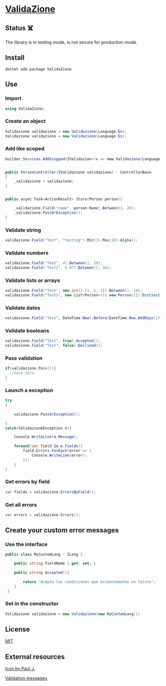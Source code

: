 # [ValidaZione](https://github.com/joc-luis/ValidaZione)

## Status :skull_and_crossbones:
The library is in testing mode, is not secure for production mode.
## Install
```
dotnet add package ValidaZione
```

## Use

### Import
```cs
using ValidaZione;
```

### Create an object
```cs
Validazione validazione = new Validazione(Language.En);
Validazione validazione = new Validazione(Language.Es);
```

### Add like scoped
```csharp
builder.Services.AddScopped<IValidazion>(v => new Validazione(Language.Fr));


public PersonController(IValidazione validazione) : ControllerBase
{
    _validazione = validazione;
}


public async Task<ActionResult> Store(Person person){

    _validazione.Field("name", person.Name).Between(3, 20);
    _validazione.PassOrException();
}
```

### Validate string
```cs
validazione.Field("Test", "testing").Min(3).Max(10).Alpha();
```

### Validate numbers
```cs
validazione.Field("Test", 4).Between(1, 10);
validazione.Field("Test2", 5.07).Between(1, 10);
```

### Validate lists or arrays
```cs
validazione.Field("Test", new int[] {1, 2, 3}).Between(1, 10);
validazione.Field("Test2", new List<Person>(){ new Person()}).Distinct();
```

### Validate dates
```cs
validazione.Field("Test", DateTime.Now).Before(DateTime.Now.AddDays(1));
```

### Validate booleans
```cs
validazione.Field("Test", true).Accepted();
validazione.Field("Test", false).Declined();
```

### Pass validation
```cs
if(validazione.Pass()){
  //Save data
}
```

### Launch a exception
```cs
try
{
 
    validazione.PassOrException();
    
}
catch(ValidazioneException e){

    Console.WriteLine(e.Message);
    
    foreach(var field in e.Fields){
        field.Errors.ForEach(error => {
            Console.WriteLine(error);
        });
    }
}
```
### Get errors by field
```cs
var fields = validazione.ErrorsByField();
```

### Get all errors
```cs
var errors = validazione.Errors();
```

## Create your custom error messages
### Use the interface
```csharp
public class MyCustomLang : ILang {

    public string FieldName { get; set; }
    
    public string Accepted(){
  
        return "Acepta las condiciones que evidentemente no leíste";
    }
 }
```

### Set in the constructor
```csharp
Validazione validazione = new Validazione(new MyCustomLang())
```


## License
[MIT](https://opensource.org/license/mit/)

## External resources
[Icon by Paul J.](https://www.flaticon.com/free-icons/rules)


[Validation messages](https://github.com/Laravel-Lang/lang)

